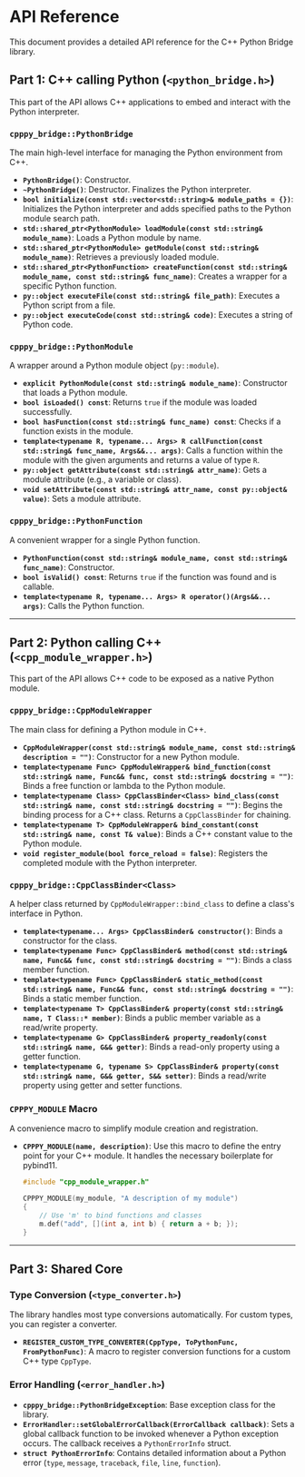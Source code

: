 # API Reference

This document provides a detailed API reference for the C++ Python Bridge library.

## Part 1: C++ calling Python (`<python_bridge.h>`)

This part of the API allows C++ applications to embed and interact with the Python interpreter.

### `cpppy_bridge::PythonBridge`
The main high-level interface for managing the Python environment from C++.

- **`PythonBridge()`**: Constructor.
- **`~PythonBridge()`**: Destructor. Finalizes the Python interpreter.
- **`bool initialize(const std::vector<std::string>& module_paths = {})`**: Initializes the Python interpreter and adds specified paths to the Python module search path.
- **`std::shared_ptr<PythonModule> loadModule(const std::string& module_name)`**: Loads a Python module by name.
- **`std::shared_ptr<PythonModule> getModule(const std::string& module_name)`**: Retrieves a previously loaded module.
- **`std::shared_ptr<PythonFunction> createFunction(const std::string& module_name, const std::string& func_name)`**: Creates a wrapper for a specific Python function.
- **`py::object executeFile(const std::string& file_path)`**: Executes a Python script from a file.
- **`py::object executeCode(const std::string& code)`**: Executes a string of Python code.

### `cpppy_bridge::PythonModule`
A wrapper around a Python module object (`py::module`).

- **`explicit PythonModule(const std::string& module_name)`**: Constructor that loads a Python module.
- **`bool isLoaded() const`**: Returns `true` if the module was loaded successfully.
- **`bool hasFunction(const std::string& func_name) const`**: Checks if a function exists in the module.
- **`template<typename R, typename... Args> R callFunction(const std::string& func_name, Args&&... args)`**: Calls a function within the module with the given arguments and returns a value of type `R`.
- **`py::object getAttribute(const std::string& attr_name)`**: Gets a module attribute (e.g., a variable or class).
- **`void setAttribute(const std::string& attr_name, const py::object& value)`**: Sets a module attribute.

### `cpppy_bridge::PythonFunction`
A convenient wrapper for a single Python function.

- **`PythonFunction(const std::string& module_name, const std::string& func_name)`**: Constructor.
- **`bool isValid() const`**: Returns `true` if the function was found and is callable.
- **`template<typename R, typename... Args> R operator()(Args&&... args)`**: Calls the Python function.

---

## Part 2: Python calling C++ (`<cpp_module_wrapper.h>`)

This part of the API allows C++ code to be exposed as a native Python module.

### `cpppy_bridge::CppModuleWrapper`
The main class for defining a Python module in C++.

- **`CppModuleWrapper(const std::string& module_name, const std::string& description = "")`**: Constructor for a new Python module.
- **`template<typename Func> CppModuleWrapper& bind_function(const std::string& name, Func&& func, const std::string& docstring = "")`**: Binds a free function or lambda to the Python module.
- **`template<typename Class> CppClassBinder<Class> bind_class(const std::string& name, const std::string& docstring = "")`**: Begins the binding process for a C++ class. Returns a `CppClassBinder` for chaining.
- **`template<typename T> CppModuleWrapper& bind_constant(const std::string& name, const T& value)`**: Binds a C++ constant value to the Python module.
- **`void register_module(bool force_reload = false)`**: Registers the completed module with the Python interpreter.

### `cpppy_bridge::CppClassBinder<Class>`
A helper class returned by `CppModuleWrapper::bind_class` to define a class's interface in Python.

- **`template<typename... Args> CppClassBinder& constructor()`**: Binds a constructor for the class.
- **`template<typename Func> CppClassBinder& method(const std::string& name, Func&& func, const std::string& docstring = "")`**: Binds a class member function.
- **`template<typename Func> CppClassBinder& static_method(const std::string& name, Func&& func, const std::string& docstring = "")`**: Binds a static member function.
- **`template<typename T> CppClassBinder& property(const std::string& name, T Class::* member)`**: Binds a public member variable as a read/write property.
- **`template<typename G> CppClassBinder& property_readonly(const std::string& name, G&& getter)`**: Binds a read-only property using a getter function.
- **`template<typename G, typename S> CppClassBinder& property(const std::string& name, G&& getter, S&& setter)`**: Binds a read/write property using getter and setter functions.

### `CPPPY_MODULE` Macro
A convenience macro to simplify module creation and registration.

- **`CPPPY_MODULE(name, description)`**: Use this macro to define the entry point for your C++ module. It handles the necessary boilerplate for pybind11.
    ```cpp
    #include "cpp_module_wrapper.h"

    CPPPY_MODULE(my_module, "A description of my module")
    {
        // Use 'm' to bind functions and classes
        m.def("add", [](int a, int b) { return a + b; });
    }
    ```
---

## Part 3: Shared Core

### Type Conversion (`<type_converter.h>`)
The library handles most type conversions automatically. For custom types, you can register a converter.

- **`REGISTER_CUSTOM_TYPE_CONVERTER(CppType, ToPythonFunc, FromPythonFunc)`**: A macro to register conversion functions for a custom C++ type `CppType`.

### Error Handling (`<error_handler.h>`)
- **`cpppy_bridge::PythonBridgeException`**: Base exception class for the library.
- **`ErrorHandler::setGlobalErrorCallback(ErrorCallback callback)`**: Sets a global callback function to be invoked whenever a Python exception occurs. The callback receives a `PythonErrorInfo` struct.
- **`struct PythonErrorInfo`**: Contains detailed information about a Python error (`type`, `message`, `traceback`, `file`, `line`, `function`).